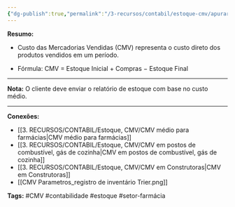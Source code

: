 ```yaml
---
{"dg-publish":true,"permalink":"/3-recursos/contabil/estoque-cmv/apurar-custo-da-mercadoria-servico/","dgPassFrontmatter":true,"created":"2025-06-05T15:43:03.134-03:00","updated":"2025-06-27T12:46:09.041-03:00"}
---
```



**Resumo:** 

- Custo das Mercadorias Vendidas (CMV) representa o custo direto dos produtos vendidos em um período.

- Fórmula:    CMV = Estoque Inicial + Compras − Estoque Final

---

**Nota:**
O cliente deve enviar o relatório de estoque com base no custo médio.

---

**Conexões:**

- [[3. RECURSOS/CONTABIL/Estoque, CMV/CMV médio para farmácias\|CMV médio para farmácias]]
- [[3. RECURSOS/CONTABIL/Estoque, CMV/CMV em postos de combustível, gás de cozinha\|CMV em postos de combustível, gás de cozinha]]
- [[3. RECURSOS/CONTABIL/Estoque, CMV/CMV em Construtoras\|CMV em Construtoras]]
- [[CMV Parametros_registro de inventário Trier.png]]



**Tags:** #CMV #contabilidade #estoque #setor-farmácia 
